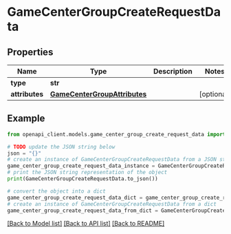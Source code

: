 # GameCenterGroupCreateRequestData


## Properties

Name | Type | Description | Notes
------------ | ------------- | ------------- | -------------
**type** | **str** |  | 
**attributes** | [**GameCenterGroupAttributes**](GameCenterGroupAttributes.md) |  | [optional] 

## Example

```python
from openapi_client.models.game_center_group_create_request_data import GameCenterGroupCreateRequestData

# TODO update the JSON string below
json = "{}"
# create an instance of GameCenterGroupCreateRequestData from a JSON string
game_center_group_create_request_data_instance = GameCenterGroupCreateRequestData.from_json(json)
# print the JSON string representation of the object
print(GameCenterGroupCreateRequestData.to_json())

# convert the object into a dict
game_center_group_create_request_data_dict = game_center_group_create_request_data_instance.to_dict()
# create an instance of GameCenterGroupCreateRequestData from a dict
game_center_group_create_request_data_from_dict = GameCenterGroupCreateRequestData.from_dict(game_center_group_create_request_data_dict)
```
[[Back to Model list]](../README.md#documentation-for-models) [[Back to API list]](../README.md#documentation-for-api-endpoints) [[Back to README]](../README.md)


